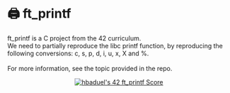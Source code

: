 <h1 id="-ft_printf">🖨️ ft_printf</h1>

<p>ft_printf is a C project from the 42 curriculum.<br>
We need to partially reproduce the libc printf function, by reproducing the following conversions: c, s, p, d, i, u, x, X and %.<br><br>
For more information, see the topic provided in the repo.</p>

<p align =center><a href="https://github.com/Coday-meric/badge42"><img src="https://badge42.coday.fr/api/v2/clp5m5snf023301t6xzuyuuls/project/2991696" alt="hbaduel's 42 ft_printf Score" /></a></p>
